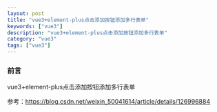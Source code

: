 ```yaml
---
layout: post
title: "vue3+element-plus点击添加按钮添加多行表单"
keywords: ["vue3"]
description: "vue3+element-plus点击添加按钮添加多行表单"
category: "vue3"
tags: ["vue3"]
---
```


### 前言
vue3+element-plus点击添加按钮添加多行表单

参考：https://blog.csdn.net/weixin_50041614/article/details/126996884
